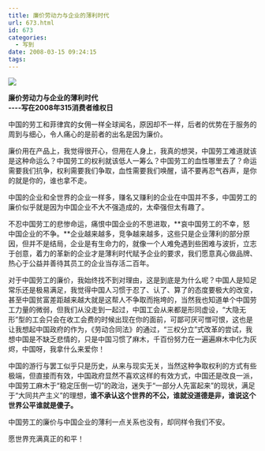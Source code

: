 ```yaml
---
title: 廉价劳动力与企业的薄利时代
url: 673.html
id: 673
categories:
  - 写到
date: 2008-03-15 09:24:15
tags:
---
```


![](http://photo.guolaijie.com/rooufer/attachments/month_0803/m200831494616.jpg)  
  

**廉价劳动力与企业的薄利时代  
----写在2008年315消费者维权日**

  
中国的劳工和菲律宾的女佣一样全球闻名，原因却不一样，后者的优势在于服务的周到与细心，令人痛心的是前者的出名是因为廉价。  
  
廉价用在产品上，我觉得很开心，但用在人身上，我真的想哭，中国劳工难道就该是这种命运么？中国劳工的权利就该低人一筹么？中国劳工的血性哪里去了？命运需要我们抗争，权利需要我们争取，血性需要我们唤醒，请不要再忍气吞声，是你的就是你的，谁也拿不走。  
  
中国的企业和全世界的企业一样多，赚名又赚利的企业在中国并不多，中国劳工的廉价似乎就是因为中国企业不大不强造成的，太牵强但太有趣了。  
  
不忍中国劳工的悲惨命运，痛恨中国企业的不思进取，**哀中国劳工的不幸，怒中国企业的不争。**企业越来越多，竞争越来越多，这些只是企业薄利的部分原因，但并不是结局，企业是有生命力的，就像一个人难免遇到些困难与波折，立志于创意，着力的革新的企业才是薄利时代赋予企业的要求，我们愿意真心做品牌、热心于公益并善待其员工的企业当存活二百年。  
  
对于中国劳工的廉价，我始终找不到对理由，这是到底是为什么呢？中国人是知足常乐还是极易满足，我觉得中国人习惯于忍了、认了、算了的态度要极大的改变，甚至中国贫富差距越来越大就是这帮人不争取而拖垮的，当然我也知道单个中国劳工力量的微弱，但我们从没走到一起过，中国工会从来都是形同虚设，“大隐无形”型的工会只会在收工会费的时候出现在你的面前，可鄙可厌可憎可恨，这也是让我想起中国政府的作为，《劳动合同法》的通过，“三权分立”式改革的尝试，我想中国是不缺乏悲情的，只是中国习惯了麻木，千百份努力在一遍遍麻木中化为灰烬，中国呀，我拿什么来爱你！  
  
中国的游行与罢工似乎只是历史，从来与现实无关，当然这种争取权利的方式有些极端，但直接而有效，中国政府显然不喜欢这样的有效方式，中国还是改良一派，中国劳工麻木于“稳定压倒一切”的政治，迷失于“一部分人先富起来”的现状，满足于“大同共产主义”的理想，**谁不承认这个世界的不公，谁就没道德是非，谁说这个世界公平谁就是傻子。**  
  
中国劳工的廉价与中国企业的薄利一点关系也没有，却同样令我们不安。  
  
愿世界充满真正的和平！